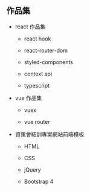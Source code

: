 ## 作品集

- react 作品集

  - react hook

  - react-router-dom

  - styled-components

  - context api

  - typescript

- vue 作品集

  - vuex

  - vue router

- 資策會結訓專案網站前端模板

  - HTML

  - CSS

  - jQuery

  - Bootstrap 4
